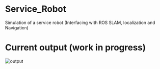 # Service_Robot
Simulation of a service robot (Interfacing with ROS SLAM, localization and Navigation)


# Current output (work in progress)
![output](./image/out.png)

